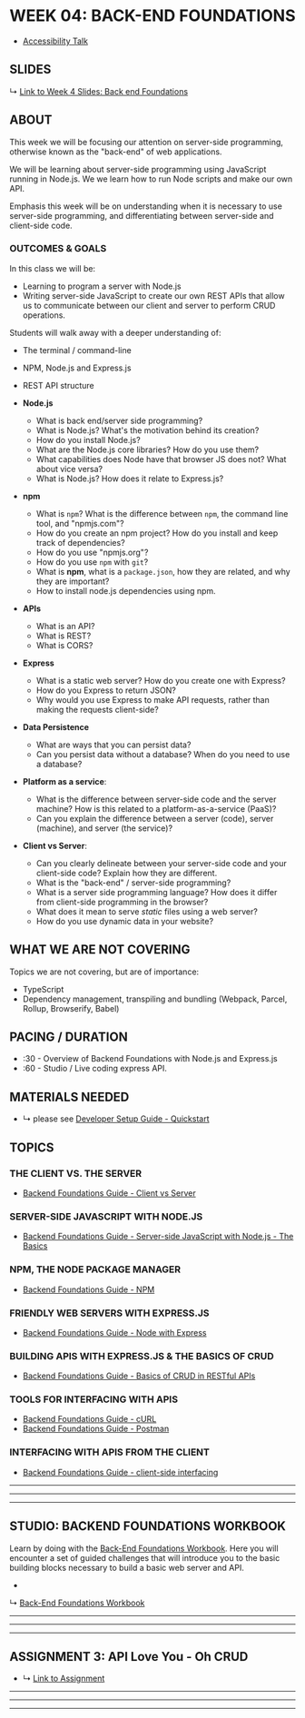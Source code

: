 # WEEK 04: BACK-END FOUNDATIONS

* [Accessibility Talk](https://reactnewyork.com/#videos)

## SLIDES

↳ [Link to Week 4 Slides: Back end Foundations](#)

## ABOUT

This week we will be focusing our attention on server-side programming, otherwise known as the "back-end" of web
applications.

We will be learning about server-side programming using JavaScript running in Node.js. We we learn how to run Node
scripts and make our own API.

Emphasis this week will be on understanding when it is necessary to use server-side programming, and differentiating
between server-side and client-side code.

### OUTCOMES & GOALS

In this class we will be:

* Learning to program a server with Node.js
* Writing server-side JavaScript to create our own REST APIs that allow us to communicate between our client and server
  to perform CRUD operations.

Students will walk away with a deeper understanding of:

* The terminal / command-line
* NPM, Node.js and Express.js
* REST API structure


* **Node.js**
    * What is back end/server side programming?
    * What is Node.js? What's the motivation behind its creation?
    * How do you install Node.js?
    * What are the Node.js core libraries? How do you use them?
    * What capabilities does Node have that browser JS does not? What about vice versa?
    * What is Node.js? How does it relate to Express.js?
* **npm**
    * What is `npm`? What is the difference between `npm`, the command line tool, and "npmjs.com"?
    * How do you create an npm project? How do you install and keep track of dependencies?
    * How do you use "npmjs.org"?
    * How do you use `npm` with `git`?
    * What is **npm**, what is a `package.json`, how they are related, and why they are important?
    * How to install node.js dependencies using npm.
* **APIs**
    * What is an API?
    * What is REST?
    * What is CORS?
* **Express**
    * What is a static web server? How do you create one with Express?
    * How do you Express to return JSON?
    * Why would you use Express to make API requests, rather than making the requests client-side?
* **Data Persistence**
    * What are ways that you can persist data?
    * Can you persist data without a database? When do you need to use a database?
* **Platform as a service**:
    * What is the difference between server-side code and the server machine? How is this related to a
      platform-as-a-service (PaaS)?
    * Can you explain the difference between a server (code), server (machine), and server (the service)?
* **Client vs Server**:
    * Can you clearly delineate between your server-side code and your client-side code? Explain how they are different.
    * What is the "back-end" / server-side programming?
    * What is a server side programming language? How does it differ from client-side programming in the browser?
    * What does it mean to serve *static* files using a web server?
    * How do you use dynamic data in your website?

## WHAT WE ARE NOT COVERING

Topics we are not covering, but are of importance:

* TypeScript
* Dependency management, transpiling and bundling (Webpack, Parcel, Rollup, Browserify, Babel)

## PACING / DURATION

* :30 - Overview of Backend Foundations with Node.js and Express.js
* :60 - Studio / Live coding express API.

## MATERIALS NEEDED

* ↳ please see [Developer Setup Guide - Quickstart](../guides/developer-setup-guide.md#quickstart)

## TOPICS

### THE CLIENT VS. THE SERVER

* [Backend Foundations Guide - Client vs Server](../guides/backend-foundations-guide.md#client-side-javascript-vs-server-side-javascript)

### SERVER-SIDE JAVASCRIPT WITH NODE.JS

* [Backend Foundations Guide - Server-side JavaScript with Node.js - The Basics](../guides/backend-foundations-guide.md#server-side-javascript-with-nodejs-the-basics)

### NPM, THE NODE PACKAGE MANAGER

* [Backend Foundations Guide - NPM](../guides/backend-foundations-guide.md#nodejs--the-node-package-manager-npm)

### FRIENDLY WEB SERVERS WITH EXPRESS.JS

* [Backend Foundations Guide - Node with Express](../guides/backend-foundations-guide.md#simple-expressjs-web-server)

### BUILDING APIS WITH EXPRESS.JS & THE BASICS OF CRUD

* [Backend Foundations Guide - Basics of CRUD in RESTful APIs](../guides/backend-foundations-guide.md#introduction-to-crud-with-persistence-pizza-topping-api)

### TOOLS FOR INTERFACING WITH APIS

* [Backend Foundations Guide - cURL](../guides/backend-foundations-guide.md#curl)
* [Backend Foundations Guide - Postman](../guides/backend-foundations-guide.md#postman)

### INTERFACING WITH APIS FROM THE CLIENT

* [Backend Foundations Guide - client-side interfacing](../guides/backend-foundations-guide.md#client-side-interfacing)

***
***
***

## STUDIO: BACKEND FOUNDATIONS WORKBOOK

Learn by doing with the [Back-End Foundations Workbook](../guides/backend-foundations-guide.md). Here you will encounter
a set of guided challenges that will introduce you to the basic building blocks necessary to build a basic web server
and API.

*
↳ [Back-End Foundations Workbook](https://github.com/muji786/spring2024-dynamic-web-development/back-end-foundations-workbook)

***
***
***

## ASSIGNMENT 3: API Love You - Oh CRUD

* ↳ [Link to Assignment](../assignments/04_assignment.md)

***
***
***


<!-- ### JavaScript in the Browser vs Node
- Node
  - **In a nutshell**:
    - same language, different capabilities 
    - you *could* use any language (Python, Ruby, C++) on your computer, but it's nice using the same language for a whole project
  - **Doesn't have**:
    - `window`, no `document`, no `DOM`, no `canvas` (therefore no p5.js!)
  - **Does have**:
    - Access to the computer's file system
    - (Potentially) faster computation
    - Can be used in non-web contexts, for example, to crunch data
- Browser
  - **In a nutshell**:
    - Only JavaScript runs in a browser, so you don't have other options
    - Always used in conjunction with an HTML document
  - **Doesn't have**:
    -  file system (your computer's files) access
    -  `import` or `require`
 -  **Does have**
    -  access to `window`, `document`
    -  access to browser API's, like Web Audio and Canvas

### Diving in to Node.js
- Starting the Node REPL (Read-eval-print loop). This is the same as opening the Developer Console in a browser.
  - ```sh
    $ node 
    ```
- Running a script - code runs from top to bottom.
  - ```sh
    $ node script.js
    ```
- how to debug? ==> lots of console.log() :) 
- `require()` vs. `import` 
  - there are 2 ways to import packages but depends on the version of Node.js you're using. For usage of `import` please use Node.js version >=12. 
- Core Node libraries
  - `fs`
  - `path`
  - `http`

### Node with Express
- Initializing a Node project - using `npm init`
- Installing dependencies and saving them to your `package.json`
- Why use express on top of Node? To create a web server
  - you can technically create one using just the `http` module, but it's a lot of code.
    - TODO: example code
  - Here's some examples of other web server code:
    - Ruby: https://blog.appsignal.com/2016/11/23/ruby-magic-building-a-30-line-http-server-in-ruby.html
- Serving different HTML files based on a route
  - getting the correct path w/ `path.resolve(__dirname, 'views') + 'about.html'` 
  - convention: `views` directory
- Middleware

### Building APIs with Express & the basics of CRUD
- API that we are building towards: Todo App? Tarot or Astrology related?
- How to build APIs with express:
  - `app.get`
  - `app.post`
  - `app.put`
  - `app.delete`
- `requests` and `response` ==> (res, req)
- Dynamic routes
  - url params
  - query params
- Storing/updating json object on the server
- Writing files to the server
- maybe for later: node-fetch/isomorphic fetch or external API requests from the server

### Interfacing with your API

- Quick intro to cURL
- Introduction to Postman
- using `fetch` to grab data
- render to front end using template strings -->
